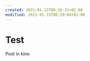 ```yaml
---
created: 2021-01-15T00:28:31+02:00
modified: 2021-01-15T00:29:04+02:00
---
```


# Test

Post in kino